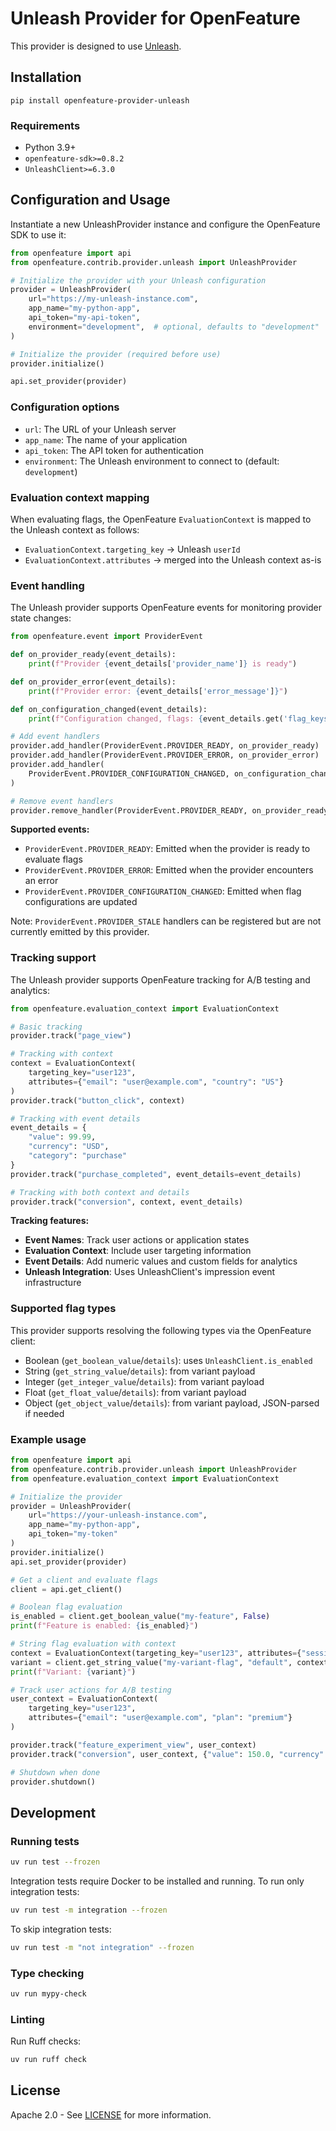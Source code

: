 # Unleash Provider for OpenFeature

This provider is designed to use [Unleash](https://www.getunleash.io/).

## Installation

```
pip install openfeature-provider-unleash
```

### Requirements

- Python 3.9+
- `openfeature-sdk>=0.8.2`
- `UnleashClient>=6.3.0`

## Configuration and Usage

Instantiate a new UnleashProvider instance and configure the OpenFeature SDK to use it:

```python
from openfeature import api
from openfeature.contrib.provider.unleash import UnleashProvider

# Initialize the provider with your Unleash configuration
provider = UnleashProvider(
    url="https://my-unleash-instance.com",
    app_name="my-python-app",
    api_token="my-api-token",
    environment="development",  # optional, defaults to "development"
)

# Initialize the provider (required before use)
provider.initialize()

api.set_provider(provider)
```

### Configuration options

- `url`: The URL of your Unleash server
- `app_name`: The name of your application
- `api_token`: The API token for authentication
- `environment`: The Unleash environment to connect to (default: `development`)

### Evaluation context mapping

When evaluating flags, the OpenFeature `EvaluationContext` is mapped to the Unleash context as follows:

- `EvaluationContext.targeting_key` → Unleash `userId`
- `EvaluationContext.attributes` → merged into the Unleash context as-is

### Event handling

The Unleash provider supports OpenFeature events for monitoring provider state changes:

```python
from openfeature.event import ProviderEvent

def on_provider_ready(event_details):
    print(f"Provider {event_details['provider_name']} is ready")

def on_provider_error(event_details):
    print(f"Provider error: {event_details['error_message']}")

def on_configuration_changed(event_details):
    print(f"Configuration changed, flags: {event_details.get('flag_keys', [])}")

# Add event handlers
provider.add_handler(ProviderEvent.PROVIDER_READY, on_provider_ready)
provider.add_handler(ProviderEvent.PROVIDER_ERROR, on_provider_error)
provider.add_handler(
    ProviderEvent.PROVIDER_CONFIGURATION_CHANGED, on_configuration_changed
)

# Remove event handlers
provider.remove_handler(ProviderEvent.PROVIDER_READY, on_provider_ready)
```

**Supported events:**
- `ProviderEvent.PROVIDER_READY`: Emitted when the provider is ready to evaluate flags
- `ProviderEvent.PROVIDER_ERROR`: Emitted when the provider encounters an error
- `ProviderEvent.PROVIDER_CONFIGURATION_CHANGED`: Emitted when flag configurations are updated

Note: `ProviderEvent.PROVIDER_STALE` handlers can be registered but are not currently emitted by this provider.

### Tracking support

The Unleash provider supports OpenFeature tracking for A/B testing and analytics:

```python
from openfeature.evaluation_context import EvaluationContext

# Basic tracking
provider.track("page_view")

# Tracking with context
context = EvaluationContext(
    targeting_key="user123",
    attributes={"email": "user@example.com", "country": "US"}
)
provider.track("button_click", context)

# Tracking with event details
event_details = {
    "value": 99.99,
    "currency": "USD",
    "category": "purchase"
}
provider.track("purchase_completed", event_details=event_details)

# Tracking with both context and details
provider.track("conversion", context, event_details)
```

**Tracking features:**
- **Event Names**: Track user actions or application states
- **Evaluation Context**: Include user targeting information
- **Event Details**: Add numeric values and custom fields for analytics
- **Unleash Integration**: Uses UnleashClient's impression event infrastructure

### Supported flag types

This provider supports resolving the following types via the OpenFeature client:

- Boolean (`get_boolean_value`/`details`): uses `UnleashClient.is_enabled`
- String (`get_string_value`/`details`): from variant payload
- Integer (`get_integer_value`/`details`): from variant payload
- Float (`get_float_value`/`details`): from variant payload
- Object (`get_object_value`/`details`): from variant payload, JSON-parsed if needed

### Example usage

```python
from openfeature import api
from openfeature.contrib.provider.unleash import UnleashProvider
from openfeature.evaluation_context import EvaluationContext

# Initialize the provider
provider = UnleashProvider(
    url="https://your-unleash-instance.com",
    app_name="my-python-app",
    api_token="my-token"
)
provider.initialize()
api.set_provider(provider)

# Get a client and evaluate flags
client = api.get_client()

# Boolean flag evaluation
is_enabled = client.get_boolean_value("my-feature", False)
print(f"Feature is enabled: {is_enabled}")

# String flag evaluation with context
context = EvaluationContext(targeting_key="user123", attributes={"sessionId": "session456"})
variant = client.get_string_value("my-variant-flag", "default", context)
print(f"Variant: {variant}")

# Track user actions for A/B testing
user_context = EvaluationContext(
    targeting_key="user123",
    attributes={"email": "user@example.com", "plan": "premium"}
)

provider.track("feature_experiment_view", user_context)
provider.track("conversion", user_context, {"value": 150.0, "currency": "USD"})

# Shutdown when done
provider.shutdown()
```

## Development

### Running tests

```bash
uv run test --frozen
```

Integration tests require Docker to be installed and running. To run only integration tests:

```bash
uv run test -m integration --frozen
```

To skip integration tests:

```bash
uv run test -m "not integration" --frozen
```

### Type checking

```bash
uv run mypy-check
```

### Linting

Run Ruff checks:

```bash
uv run ruff check
```

## License

Apache 2.0 - See [LICENSE](./LICENSE) for more information.
